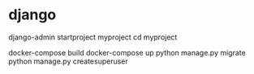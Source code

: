 # django

django-admin startproject myproject
cd myproject

docker-compose build
docker-compose up
python manage.py migrate
python manage.py createsuperuser
